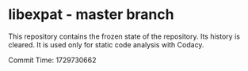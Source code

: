 # libexpat - master branch

This repository contains the frozen state of the repository.
Its history is cleared. It is used only for static code
analysis with Codacy.

Commit Time: 1729730662